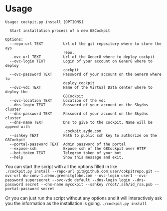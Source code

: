 # Usage

```
Usage: cockpit.py install [OPTIONS]

  Start installation process of a new G8Cockpit

Options:
  --repo-url TEXT         Url of the git repository where to store the ays
                          repo.
  --ovc-url TEXT          Url of the Gener8 where to deploy cockpit
  --ovc-login TEXT        Login of your account on Gener8 where to deploy
                          cockpit
  --ovc-password TEXT     Password of your account on the Gener8 where to
                          deploy cockpit
  --ovc-vdc TEXT          Name of the Virtual Data center where to deploy the
                          G8Cockpit
  --ovc-location TEXT     Location of the vdc
  --dns-login TEXT        Password of your account on the Skydns cluster
  --dns-password TEXT     Password of your account on the Skydns cluster
  --dns-name TEXT         Dns to give to the cockpit. Name will be append with
                          .cockpit.aydo.com
  --sshkey TEXT           Path to public ssh key to authorize on the G8Cockpit
  --portal-password TEXT  Admin password of the portal
  --expose-ssh            Expose ssh of the G8Cockpit over HTTP
  --bot-token TEXT        Telegram token of your bot
  --help                  Show this message and exit.

```

You can start the script with all the options filled in like  
`./cockpit.py install --repo-url git@github.com:user/cokpitrepo.git --ovc-url du-conv-1.demo.greenitglobe.com --ovc-login user1 --ovc-password supersecret --ovc-vdc default --dns-login login --dns-password secret --dns-name mycokpit --sshkey /root/.ssh/id_rsa.pub --portal-password secret`

Or you can just run the script without any options and it will interactively ask you the information as the installation is going.
`./cockpit.py install`
